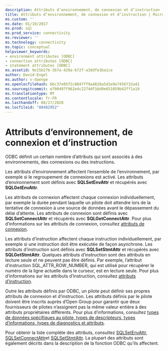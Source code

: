```yaml
---
description: Attributs d’environnement, de connexion et d’instruction
title: Attributs d’environnement, de connexion et d’instruction | Microsoft Docs
ms.custom: ''
ms.date: 01/19/2017
ms.prod: sql
ms.prod_service: connectivity
ms.reviewer: ''
ms.technology: connectivity
ms.topic: conceptual
helpviewer_keywords:
- environment attributes [ODBC]
- connection attributes [ODBC]
- statement attributes [ODBC]
ms.assetid: 9e15b276-3b7a-428a-b72f-a3ddfe1ba1ce
author: David-Engel
ms.author: v-daenge
ms.openlocfilehash: 6bc37e05f2c8847ff9a4828a5d2e9e7456732a41
ms.sourcegitcommit: e700497f962e4c2274df16d9e651059b42ff1a10
ms.translationtype: MT
ms.contentlocale: fr-FR
ms.lasthandoff: 08/17/2020
ms.locfileid: "88482952"
---
```

# <a name="environment-connection-and-statement-attributes"></a>Attributs d’environnement, de connexion et d’instruction
ODBC définit un certain nombre d’attributs qui sont associés à des environnements, des connexions ou des instructions.  
  
 Les attributs d’environnement affectent l’ensemble de l’environnement, par exemple si le regroupement de connexions est activé. Les attributs d’environnement sont définis avec **SQLSetEnvAttr** et récupérés avec **SQLGetEnvAttr**.  
  
 Les attributs de connexion affectent chaque connexion individuellement, par exemple la durée pendant laquelle un pilote doit attendre lors de la tentative de connexion à une source de données avant le dépassement du délai d’attente. Les attributs de connexion sont définis avec **SQLSetConnectAttr** et récupérés avec **SQLGetConnectAttr**. Pour plus d’informations sur les attributs de connexion, consultez [attributs de connexion](../../../odbc/reference/develop-app/connection-attributes.md).  
  
 Les attributs d’instruction affectent chaque instruction individuellement, par exemple si une instruction doit être exécutée de façon asynchrone. Les attributs d’instruction sont définis avec **SQLSetStmtAttr** et récupérés avec **SQLGetStmtAttr**. Quelques attributs d’instruction sont des attributs en lecture seule et ne peuvent pas être définis. Par exemple, l’attribut d’instruction SQL_ATTR_ROW_NUMBER, qui est utilisé pour récupérer le numéro de la ligne actuelle dans le curseur, est en lecture seule. Pour plus d’informations sur les attributs d’instruction, consultez [attributs d’instruction](../../../odbc/reference/develop-app/statement-attributes.md).  
  
 Outre les attributs définis par ODBC, un pilote peut définir ses propres attributs de connexion et d’instruction. Les attributs définis par le pilote doivent être inscrits auprès d’Open Group pour garantir que deux fournisseurs de pilotes n’assignent pas la même valeur entière à des attributs propriétaires différents. Pour plus d’informations, consultez [types de données spécifiques au pilote, types de descripteurs, types d’informations, types de diagnostics et attributs](../../../odbc/reference/develop-app/driver-specific-data-types-descriptor-information-diagnostic.md).  
  
 Pour obtenir la liste complète des attributs, consultez [SQLSetEnvAttr](../../../odbc/reference/syntax/sqlsetenvattr-function.md), [SQLSetConnectAttr](../../../odbc/reference/syntax/sqlsetconnectattr-function.md)et [SQLSetStmtAttr](../../../odbc/reference/syntax/sqlsetstmtattr-function.md). La plupart des attributs sont également décrits dans la description de la fonction ODBC qu’ils affectent.
